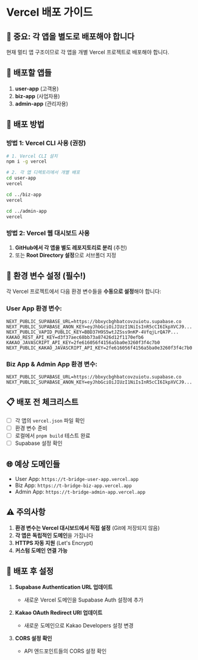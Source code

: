 # Vercel 배포 가이드

## 🚨 중요: 각 앱을 별도로 배포해야 합니다

현재 멀티 앱 구조이므로 각 앱을 개별 Vercel 프로젝트로 배포해야 합니다.

## 📁 배포할 앱들

1. **user-app** (고객용)
2. **biz-app** (사업자용) 
3. **admin-app** (관리자용)

## 🔧 배포 방법

### 방법 1: Vercel CLI 사용 (권장)

```bash
# 1. Vercel CLI 설치
npm i -g vercel

# 2. 각 앱 디렉토리에서 개별 배포
cd user-app
vercel

cd ../biz-app
vercel

cd ../admin-app
vercel
```

### 방법 2: Vercel 웹 대시보드 사용

1. **GitHub에서 각 앱을 별도 레포지토리로 분리** (추천)
2. 또는 **Root Directory 설정**으로 서브폴더 지정

## 🔑 환경 변수 설정 (필수!)

각 Vercel 프로젝트에서 다음 환경 변수들을 **수동으로 설정**해야 합니다:

### User App 환경 변수:
```
NEXT_PUBLIC_SUPABASE_URL=https://bbxycbghbatcovzuiotu.supabase.co
NEXT_PUBLIC_SUPABASE_ANON_KEY=eyJhbGciOiJIUzI1NiIsInR5cCI6IkpXVCJ9...
NEXT_PUBLIC_VAPID_PUBLIC_KEY=BBD37H9S5wtJZSss9nKP-4VfqjLrQA7P...
KAKAO_REST_API_KEY=d3f37aec68bb73a87426d12f1170efb6
KAKAO_JAVASCRIPT_API_KEY=2fe616056f4156a5ba0e3260f3f4c7b0
NEXT_PUBLIC_KAKAO_JAVASCRIPT_API_KEY=2fe616056f4156a5ba0e3260f3f4c7b0
```

### Biz App & Admin App 환경 변수:
```
NEXT_PUBLIC_SUPABASE_URL=https://bbxycbghbatcovzuiotu.supabase.co
NEXT_PUBLIC_SUPABASE_ANON_KEY=eyJhbGciOiJIUzI1NiIsInR5cCI6IkpXVCJ9...
```

## 📋 배포 전 체크리스트

- [ ] 각 앱의 `vercel.json` 파일 확인
- [ ] 환경 변수 준비
- [ ] 로컬에서 `pnpm build` 테스트 완료
- [ ] Supabase 설정 확인

## 🌐 예상 도메인들

- User App: `https://t-bridge-user-app.vercel.app`
- Biz App: `https://t-bridge-biz-app.vercel.app`  
- Admin App: `https://t-bridge-admin-app.vercel.app`

## ⚠️ 주의사항

1. **환경 변수는 Vercel 대시보드에서 직접 설정** (Git에 저장되지 않음)
2. **각 앱은 독립적인 도메인**을 가집니다
3. **HTTPS 자동 지원** (Let's Encrypt)
4. **커스텀 도메인 연결 가능**

## 🔄 배포 후 설정

1. **Supabase Authentication URL 업데이트**
   - 새로운 Vercel 도메인을 Supabase Auth 설정에 추가

2. **Kakao OAuth Redirect URI 업데이트**
   - 새로운 도메인으로 Kakao Developers 설정 변경

3. **CORS 설정 확인**
   - API 엔드포인트들의 CORS 설정 확인